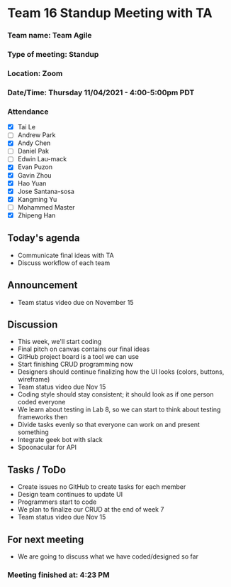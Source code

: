 # Team 16 Standup Meeting with TA

### Team name: Team Agile
### Type of meeting: Standup
### Location: Zoom
### Date/Time: Thursday 11/04/2021 - 4:00-5:00pm PDT

### Attendance 
- [x] Tai Le
- [ ] Andrew Park
- [x] Andy Chen
- [ ] Daniel Pak
- [ ] Edwin Lau-mack
- [x] Evan Puzon
- [x] Gavin Zhou
- [x] Hao Yuan
- [x] Jose Santana-sosa
- [x] Kangming Yu
- [ ] Mohammed Master
- [x] Zhipeng Han

## Today's agenda
- Communicate final ideas with TA
- Discuss workflow of each team

## Announcement
- Team status video due on November 15

## Discussion
- This week, we'll start coding
- Final pitch on canvas contains our final ideas
- GitHub project board is a tool we can use
- Start finishing CRUD programming now
- Designers should continue finalizing how the UI looks (colors, buttons, wireframe)
- Team status video due Nov 15
- Coding style should stay consistent; it should look as if one person coded everyone
- We learn about testing in Lab 8, so we can start to think about testing frameworks then
- Divide tasks evenly so that everyone can work on and present something
- Integrate geek bot with slack
- Spoonacular for API

## Tasks / ToDo
- Create issues no GitHub to create tasks for each member
- Design team continues to update UI
- Programmers start to code
- We plan to finalize our CRUD at the end of week 7
- Team status video due Nov 15

## For next meeting
- We are going to discuss what we have coded/designed so far

### Meeting finished at: 4:23 PM
